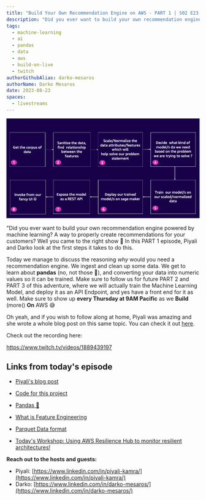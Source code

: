 ```yaml
---
title: "Build Your Own Recommendation Engine on AWS - PART 1 | S02 E23 | Build On Weekly"
description: "Did you ever want to build your own recommendation engine powered by machine learning? A way to properly create recommendations for your customers? In PART 1, Piyali and Darko look at the first steps it takes to do this."
tags:
  - machine-learning
  - ai
  - pandas
  - data
  - aws
  - build-on-live
  - twitch
authorGithubAlias: darko-mesaros
authorName: Darko Mesaros
date: 2023-08-23
spaces:
  - livestreams
---
```


![Recommendation flow](images/recommendation_flow.webp "What are we going to do in this series")

"Did you ever want to build your own recommendation engine powered by machine learning? A way to properly create recommendations for your customers? Well you came to the right show 🥳 In this PART 1 episode, Piyali and Darko look at the first steps it takes to do this.

Today we manage to discuss the reasoning *why* would you need a recommendation engine. We ingest and clean up some data. We get to learn about **pandas** (no, not those 🐼), and converting your data into numeric values so it can be trained. Make sure to follow us for future PART 2 and PART 3 of this adventure, where we will actually train the Machine Learning Model, and deploy it as an API Endpoint, and yes have a front end for it as well. Make sure to show up **every Thursday at 9AM Pacific** as we **Build** (more() **On** AWS 😅

Oh yeah, and if you wish to follow along at home, Piyali was amazing and she wrote a whole blog post on this same topic. You can check it out [here](https://community.aws/tutorials/recommendation-engine-full-stack).

Check out the recording here:

https://www.twitch.tv/videos/1889439197

## Links from today's episode

- [Piyali's blog post](https://community.aws/tutorials/recommendation-engine-full-stack)
- [Code for this project](https://github.com/build-on-aws/recommendation-engine-full-stack)
- [Pandas 🐼](https://pypi.org/project/pandas/)
- [What is Feature Engineering](https://towardsdatascience.com/what-is-feature-engineering-importance-tools-and-techniques-for-machine-learning-2080b0269f10)
- [Parquet Data format](https://parquet.apache.org/)

- [Today's Workshop: Using AWS Resilience Hub to monitor resilient architectures!](https://catalog.workshops.aws/aws-resilience-hub-lab/en-US/prepare-and-protect/account-setup)

**Reach out to the hosts and guests:**

- Piyali: [https://www.linkedin.com/in/piyali-kamra/](https://www.linkedin.com/in/piyali-kamra/)
- Darko: [https://www.linkedin.com/in/darko-mesaros/](https://www.linkedin.com/in/darko-mesaros/)
